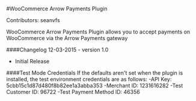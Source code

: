 #WooCommerce Arrow Payments Plugin

Contributors: seanvfs

WooCommerce Arrow Payments Plugin allows you to accept payments on WooCommerce via the Arrow Payments gateway

####Changelog
12-03-2015 - version 1.0
* Initial Release

####Test Mode Credentials
If the defaults aren't set when the plugin is installed, the test environment credentials are as follows:
-API Key: 5cbb15c1d87d480f8b82ee1a3abba353
-Merchant ID: 1231616282
-Test Customer ID: 96722
-Test Payment Method ID: 46356